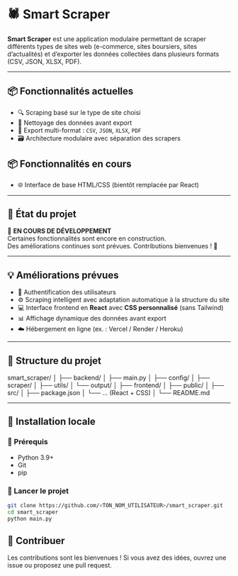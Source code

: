 # 🕷️ Smart Scraper

**Smart Scraper** est une application modulaire permettant de scraper différents types de sites web (e-commerce, sites boursiers, sites d’actualités) et d’exporter les données collectées dans plusieurs formats (CSV, JSON, XLSX, PDF).

---

## 📦 Fonctionnalités actuelles

- 🔍 Scraping basé sur le type de site choisi
- 🧼 Nettoyage des données avant export
- 🧾 Export multi-format : `CSV`, `JSON`, `XLSX`, `PDF`
- 🗃️ Architecture modulaire avec séparation des scrapers

## 📦 Fonctionnalités en cours 
  
- 🌐 Interface de base HTML/CSS (bientôt remplacée par React)

---

## 🚧 État du projet

🧪 **EN COURS DE DÉVELOPPEMENT**  
Certaines fonctionnalités sont encore en construction.  
Des améliorations continues sont prévues. Contributions bienvenues ! 🙌

---

## 💡 Améliorations prévues

- 🔐 Authentification des utilisateurs
- ⚙️ Scraping intelligent avec adaptation automatique à la structure du site
- 💻 Interface frontend en **React** avec **CSS personnalisé** (sans Tailwind)
- 📊 Affichage dynamique des données avant export
- ☁️ Hébergement en ligne (ex. : Vercel / Render / Heroku)

---

## 📁 Structure du projet

smart_scraper/
│
├── backend/
│   ├── main.py
│   ├── config/
│   ├── scraper/
│   ├── utils/
│   └── output/
│
├── frontend/
│   ├── public/
│   ├── src/
│   ├── package.json
│   └── ... (React + CSS)
│
└── README.md


---

## 🧰 Installation locale

### 🔧 Prérequis

- Python 3.9+
- Git
- pip

### 🚀 Lancer le projet

```bash
git clone https://github.com/<TON_NOM_UTILISATEUR>/smart_scraper.git
cd smart_scraper
python main.py
```

## 🤝 Contribuer
Les contributions sont les bienvenues !
Si vous avez des idées, ouvrez une issue ou proposez une pull request.

